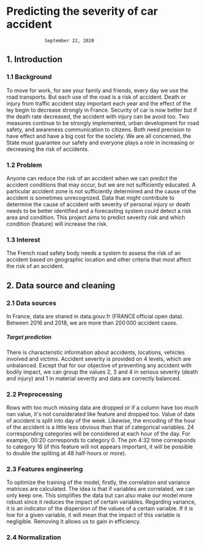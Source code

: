 # Predicting the severity of car accident
                  September 22, 2020 
 
## 1. Introduction 

### 1.1 Background
To move for work, for see your family and friends, every day we use the road transports. But each use of the road is a risk of accident. Death or injury from traffic accident stay important each year and the effect of the ley begin to decrease strongly in France. Security of car is now better but if the death rate decreased, the accident with injury can be avoid too. Two measures continue to be strongly implemented, urban development for road safety, and awareness communication to citizens. Both need precision to have effect and have a big cost for the society.
We are all concerned, the State must guarantee our safety and everyone plays a role in increasing or decreasing the risk of accidents. 
### 1.2 Problem
Anyone can reduce the risk of an accident when we can predict the accident conditions that may occur, but we are not sufficiently educated. A particular accident zone is not sufficiently determined and the cause of the accident is sometimes unrecognized.
Data that might contribute to determine the cause of accident with severity of personal injury or death needs to be better identified and a forecasting system could detect a risk area and condition.
This project aims to predict severity risk and which condition (feature) will increase the risk.
### 1.3 Interest
The French road safety body needs a system to assess the risk of an accident based on geographic location and other criteria that most affect the risk of an accident.

## 2. Data source and cleaning

### 2.1 Data sources
In France, data are shared in data.gouv.fr (FRANCE official open data).
Between 2016 and 2018, we are more than 200 000 accident cases.
##### Target prediction
There is characteristic information about accidents, locations, vehicles involved and victims.
Accident severity is provided on 4 levels, which are unbalanced. Except that for our objective of preventing any accident with bodily impact, we can group the values 2, 3 and 4 in serious severity (death and injury) and 1 in material severity and data are correctly balanced.

### 2.2 Preprocessing
Rows with too much missing data are dropped or if a column have too much nan value, it's not considerated like feature and dropped too.
Value of date of accident is split into day of the week.
Likewise, the encoding of the hour of the accident is a little less obvious than that of categorical variables. 24 corresponding categories will be considered at each hour of the day. For example, 00:20 corresponds to category 0. The pm 4:32 time corresponds to category 16 (if this feature will not appears important, it will be possible to double the spliting at 48 half-hours or more).

### 2.3 Features engineering
To optimize the training of the model, firstly, the correlation and variance matrices are calculated.
The idea is that if variables are correlated, we can only keep one. This simplifies the data but can also make our model more robust since it reduces the impact of certain variables.
Regarding variance, it is an indicator of the dispersion of the values of a certain variable. If it is low for a given variable, it will mean that the impact of this variable is negligible. Removing it allows us to gain in efficiency.

### 2.4 Normalization
